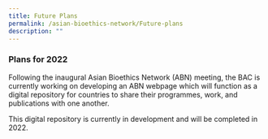 ```yaml
---
title: Future Plans
permalink: /asian-bioethics-network/Future-plans
description: ""
---
```

### **Plans for 2022**

Following the inaugural Asian Bioethics Network (ABN) meeting, the BAC is currently working on developing an ABN webpage which will function as a digital repository for countries to share their programmes, work, and publications with one another. 

This digital repository is currently in development and will be completed in 2022.